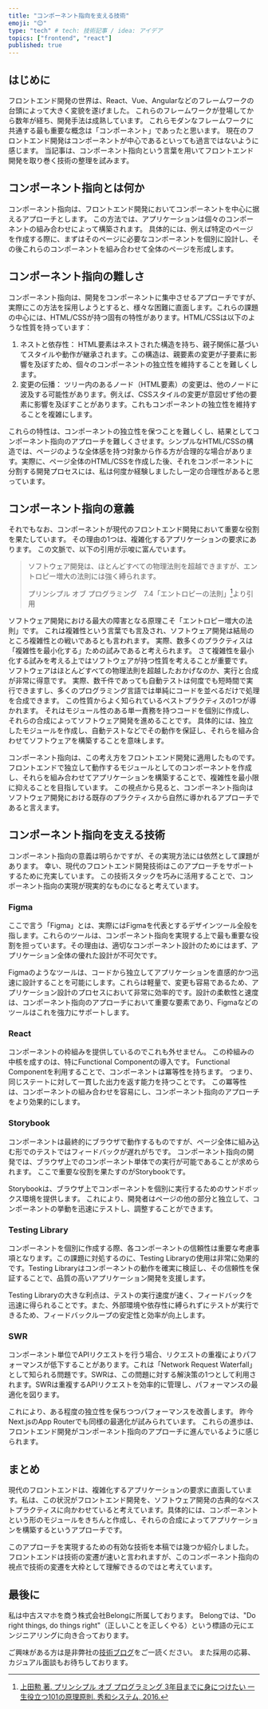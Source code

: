 ```yaml
---
title: "コンポーネント指向を支える技術"
emoji: "😊"
type: "tech" # tech: 技術記事 / idea: アイデア
topics: ["frontend", "react"]
published: true
---
```


## はじめに

フロントエンド開発の世界は、React、Vue、Angularなどのフレームワークの台頭によって大きく変貌を遂げました。
これらのフレームワークが登場してから数年が経ち、開発手法は成熟しています。
これらモダンなフレームワークに共通する最も重要な概念は「コンポーネント」であったと思います。
現在のフロントエンド開発はコンポーネントが中心であるといっても過言ではないように感じます。
当記事は、コンポーネント指向という言葉を用いてフロントエンド開発を取り巻く技術の整理を試みます。

## コンポーネント指向とは何か

コンポーネント指向は、フロントエンド開発においてコンポーネントを中心に据えるアプローチとします。
この方法では、アプリケーションは個々のコンポーネントの組み合わせによって構築されます。
具体的には、例えば特定のページを作成する際に、まずはそのページに必要なコンポーネントを個別に設計し、その後これらのコンポーネントを組み合わせて全体のページを形成します。

## コンポーネント指向の難しさ

コンポーネント指向は、開発をコンポーネントに集中させるアプローチですが、実際にこの方法を採用しようとすると、様々な困難に直面します。これらの課題の中心には、HTML/CSSが持つ固有の特性があります。HTML/CSSは以下のような性質を持っています：

1. ネストと依存性： HTML要素はネストされた構造を持ち、親子関係に基づいてスタイルや動作が継承されます。この構造は、親要素の変更が子要素に影響を及ぼすため、個々のコンポーネントの独立性を維持することを難しくします。
2. 変更の伝播： ツリー内のあるノード（HTML要素）の変更は、他のノードに波及する可能性があります。例えば、CSSスタイルの変更が意図せず他の要素に影響を及ぼすことがあります。これもコンポーネントの独立性を維持することを複雑にします。

これらの特性は、コンポーネントの独立性を保つことを難しくし、結果としてコンポーネント指向のアプローチを難しくさせます。シンプルなHTML/CSSの構造では、ページのような全体感を持つ対象から作る方が合理的な場合があります。実際に、ページ全体のHTML/CSSを作成した後、それをコンポーネントに分割する開発プロセスには、私は何度か経験しましたし一定の合理性があると思っています。

## コンポーネント指向の意義

それでもなお、コンポーネントが現代のフロントエンド開発において重要な役割を果たしています。
その理由の1つは、複雑化するアプリケーションの要求にあります。
この文脈で、以下の引用が示唆に富んでいます。

> ソフトウェア開発は、ほとんどすべての物理法則を超越できますが、エントロピー増大の法則には強く縛られます。
>
> プリンシプル オブ プログラミング　7.4「エントロピーの法則」[^POP]より引用

ソフトウェア開発における最大の障害となる原理こそ「エントロピー増大の法則」です。
これは複雑性という言葉でも言及され、ソフトウェア開発は結局のところ複雑性との戦いであるとも言われます。
実際、数多くのプラクティスは「複雑性を最小化する」ための試みであると考えられます。
さて複雑性を最小化する試みを考える上ではソフトウェアが持つ性質を考えることが重要です。
ソフトウェアはほとんどすべての物理法則を超越したおかげなのか、実行と合成が非常に得意です。
実際、数千件であっても自動テストは何度でも短時間で実行できますし、多くのプログラミング言語では単純にコードを並べるだけで処理を合成できます。
この性質からよく知られているベストプラクティスの1つが導かれます。
それはモジュール性のある単一責務を持つコードを個別に作成し、それらの合成によってソフトウェア開発を進めることです。
具体的には、独立したモジュールを作成し、自動テストなどでその動作を保証し、それらを組み合わせてソフトウェアを構築することを意味します。

コンポーネント指向は、この考え方をフロントエンド開発に適用したものです。
フロントエンドで独立して動作するモジュールとしてのコンポーネントを作成し、それらを組み合わせてアプリケーションを構築することで、複雑性を最小限に抑えることを目指しています。
この視点から見ると、コンポーネント指向はソフトウェア開発における既存のプラクティスから自然に導かれるアプローチであると言えます。

## コンポーネント指向を支える技術

コンポーネント指向の意義は明らかですが、その実現方法には依然として課題があります。
幸い、現代のフロントエンド開発技術はこのアプローチをサポートするために充実しています。
この技術スタックを巧みに活用することで、コンポーネント指向の実現が現実的なものになると考えています。

### Figma

ここで言う「Figma」とは、実際にはFigmaを代表とするデザインツール全般を指します。これらのツールは、コンポーネント指向を実現する上で最も重要な役割を担っています。その理由は、適切なコンポーネント設計のためにはまず、アプリケーション全体の優れた設計が不可欠です。

Figmaのようなツールは、コードから独立してアプリケーションを直感的かつ迅速に設計することを可能にします。これらは軽量で、変更も容易であるため、アプリケーション設計のプロセスにおいて非常に効率的です。設計の柔軟性と速度は、コンポーネント指向のアプローチにおいて重要な要素であり、Figmaなどのツールはこれを強力にサポートします。

### React

コンポーネントの枠組みを提供しているのでこれも外せません。
この枠組みの中核を成すのは、特にFunctional Componentの導入です。
Functional Componentを利用することで、コンポーネントは冪等性を持ちます。
つまり、同じステートに対して一貫した出力を返す能力を持つことです。
この冪等性は、コンポーネントの組み合わせを容易にし、コンポーネント指向のアプローチをより効果的にします。

### Storybook

コンポーネントは最終的にブラウザで動作するものですが、ページ全体に組み込む形でのテストではフィードバックが遅れがちです。
コンポーネント指向の開発では、ブラウザ上でのコンポーネント単体での実行が可能であることが求められます。
ここで重要な役割を果たすのがStorybookです。

Storybookは、ブラウザ上でコンポーネントを個別に実行するためのサンドボックス環境を提供します。
これにより、開発者はページの他の部分と独立して、コンポーネントの挙動を迅速にテストし、調整することができます。

### Testing Library

コンポーネントを個別に作成する際、各コンポーネントの信頼性は重要な考慮事項となります。この課題に対処するのに、Testing Libraryの使用は非常に効果的です。Testing Libraryはコンポーネントの動作を確実に検証し、その信頼性を保証することで、品質の高いアプリケーション開発を支援します。

Testing Libraryの大きな利点は、テストの実行速度が速く、フィードバックを迅速に得られることです。また、外部環境や依存性に縛られずにテストが実行できるため、フィードバックループの安定性と効率が向上します。

### SWR

コンポーネント単位でAPIリクエストを行う場合、リクエストの重複によりパフォーマンスが低下することがあります。これは「Network Request Waterfall」として知られる問題です。SWRは、この問題に対する解決策の1つとして利用されます。SWRは重複するAPIリクエストを効率的に管理し、パフォーマンスの最適化を図ります。

これにより、ある程度の独立性を保ちつつパフォーマンスを改善します。
昨今Next.jsのApp Routerでも同様の最適化が試みられています。
これらの進歩は、フロントエンド開発がコンポーネント指向のアプローチに進んでいるように感じられます。

## まとめ

現代のフロントエンドは、複雑化するアプリケーションの要求に直面しています。私は、この状況がフロントエンド開発を、ソフトウェア開発の古典的なベストプラクティスに向かわせていると考えています。具体的には、コンポーネントという形のモジュールをきちんと作成し、それらの合成によってアプリケーションを構築するというアプローチです。

このアプローチを実現するための有効な技術を本稿では幾つか紹介しました。
フロントエンドは技術の変遷が速いと言われますが、このコンポーネント指向の視点で技術の変遷を大枠として理解できるのではと考えています。

## 最後に

私は中古スマホを商う株式会社Belongに所属しております。
Belongでは、"Do right things, do things right"（正しいことを正しくやる）という標語の元にエンジニアリングに向き合っております。

ご興味がある方は是非弊社の[技術ブログ](https://belonginc.dev/)をご一読ください。
また採用の応募、カジュアル面談もお待ちしております。

[^POP]: [上田勲 著. プリンシプル オブ プログラミング 3年目までに身につけたい 一生役立つ101の原理原則. 秀和システム, 2016.](https://www.shuwasystem.co.jp/book/9784798046143.html)
